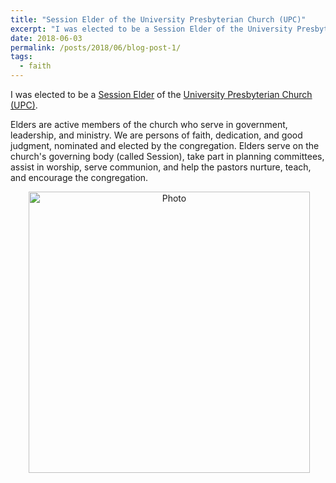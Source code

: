 ```yaml
---
title: "Session Elder of the University Presbyterian Church (UPC)"
excerpt: "I was elected to be a Session Elder of the University Presbyterian Church (UPC)."
date: 2018-06-03
permalink: /posts/2018/06/blog-post-1/
tags:
  - faith
---
```


I was elected to be a [Session Elder](https://www.upc.org/connect/leadership/elders/) of the [University Presbyterian Church (UPC)](https://www.upc.org/). 

Elders are active members of the church who serve in government, leadership, and ministry. We are persons of faith, dedication, and good judgment, nominated and elected by the congregation. Elders serve on the church's governing body (called Session), take part in planning committees, assist in worship, serve communion, and help the pastors nurture, teach, and encourage the congregation. 

<p align="center">
  <img src="https://zhengthomastang.github.io/images/UPC_photo.jpg?raw=true" alt="Photo" style="width: 450px;"/> 
</p>
